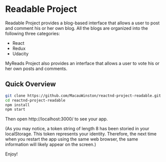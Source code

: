 # Readable Project

Readable Project provides a blog-based interface that allows a user to post and comment his or her own blog. All the blogs are organized into the following three categories:

* React
* Redux
* Udacity

MyReads Project also provides an interface that allows a user to vote his or her own posts and comments.

## Quick Overview

```sh
git clone https://github.com/MacauWinston/reactnd-project-readable.git
cd reactnd-project-readable
npm install
npm start
```

Then open http://localhost:3000/ to see your app.

(As you may notice, a token string of length 8 has been storied in your localStorage. This token represents your identity. Therefore, the next time when you restart the app using the same web browser, the same information will likely appear on the screen.)

Enjoy!